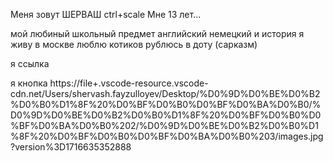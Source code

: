 Меня зовут ШЕРВАШ
ctrl+scale
Мне 13 лет...

мой любиный школьный предмет английский немецкий и история я живу в москве
люблю котиков
рублюсь в доту (сарказм)

я ссылка

я кнопка https://file+.vscode-resource.vscode-cdn.net/Users/shervash.fayzulloyev/Desktop/%D0%9D%D0%BE%D0%B2%D0%B0%D1%8F%20%D0%BF%D0%B0%D0%BF%D0%BA%D0%B0/%D0%9D%D0%BE%D0%B2%D0%B0%D1%8F%20%D0%BF%D0%B0%D0%BF%D0%BA%D0%B0%202/%D0%9D%D0%BE%D0%B2%D0%B0%D1%8F%20%D0%BF%D0%B0%D0%BF%D0%BA%D0%B0%203/images.jpg?version%3D1716635352888
